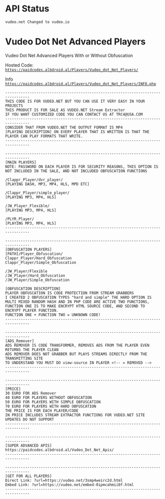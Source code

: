# API Status
    vudeo.net Changed to vudeo.io

# Vudeo Dot Net Advanced Players
Vudeo Dot Net Advanced Players With or Without Obfuscation

Hosted Code: <code>https://paidcodes.albdroid.al/Players/Vudeo_dot_Net_Players/</code>


Info <code>https://paidcodes.albdroid.al/Players/Vudeo_dot_Net_Players/INFO.php</code>

    ---------------------------------------------------------------------------------
    THIS CODE IS FOR VUDEO.NET BUT YOU CAN USE IT VERY EASY IN YOUR PROJECTS
    THIS PRODUCT IS FOR SALE AS VUDEO.NET Stream Extractor
    IF YOU WANT CUSTOMIZED CODE YOU CAN CONTACT US AT TRC4@USA.COM
    ---------------------------------------------------------------------------------
    CONSIDER THAT FROM VUDEO.NET THE OUTPUT FORMAT IS MP4
    [PLAYING DESCRIPTION] ON EVERY PLAYER THAT IS WRITTEN IS THAT THE PLAYER CAN PLAY FORMATS THAT WRITE.
    ---------------------------------------------------------------------------------

    ---------------------------------------------------------------------------------
    [MAIN PLAYERS]
    NOTE: PASSWORD ON EACH PLAYER IS FOR SECURITY REASONS, THIS OPTION IS NOT INCLUDED IN THE SALE, AND NOT INCLUDED OBFUSCATION FUNCTIONS

    /Clappr_Player/dvr_player/
    [PLAYING DASH, MP3, MP4, HLS, MPD ETC]

    /Clappr_Player/simple_player/
    [PLAYING MP3, MP4, HLS]

    /JW_Player_Flexible/
    [PLAYING MP3, MP4, HLS]

    /PLYR_Player/
    [PLAYING MP3, MP4, HLS]
    ---------------------------------------------------------------------------------

    ---------------------------------------------------------------------------------
    [OBFUSCATION PLAYERS]
    [PATH]/Player_Obfuscation/
    Clappr_Player/Hard_Obfuscation
    Clappr_Player/Simple_Obfuscation

    /JW_Player/Flexible
    /JW_Player/Hard_Obfuscation
    /JW_Player/Simple_Obfuscation

    [OBFUSCATION DESCRIPTION]
    PLAYER OBFUSCATION IS CODE PROTECTION FROM STREAM GRABBERS
    I CREATED 2 OBFUSCATION TYPES "hard and simple" THE HARD OPTION IS MULTI MIXED RANDOM HASH AND IN PHP CODE ARE ACTIVE TWO FUNCTIONS, FUNCTION ONE IS TO MAKE ENCRYPT HTML SOURCE CODE, AND SECOND TO ENCRYPT PLAYER FUNCTION.
    FUNCTION ONE + FUNCTION TWO = UNKNOWN CODE!
    ---------------------------------------------------------------------------------

    ---------------------------------------------------------------------------------
    [ADS_Remover]
    ADS REMOVER IS CODE TRANSFORMER, REMOVES ADS FROM THE PLAYER EVEN RETURNS THE PLAYER CLEAN
    ADS REMOVER DOES NOT GRABBER BUT PLAYS STREAMS DIRECTLY FROM THE TRANSMITTING SITE
    TO UNDERSTAND YOU MUST DO view-source IN PLAYER <!-- = REMOVED -->
    ---------------------------------------------------------------------------------

    ---------------------------------------------------------------------------------
    [PRICE]
    30 EURO FOR ADS Remover
    40 EURO FOR PLAYERS WITHOUT OBFUSCATION
    50 EURO FOR PLAYERS WITH SIMPLE OBFUSCATION
    70 EURO FOR PLAYERS WITH HARD OBFUSCATION
    THE PRICE IS FOR EACH PLAYER/CODE
    IN PRICE INCLUDES STREAM EXTRACTOR FUNCTIONS FOR VUDEO.NET SITE
    UPDATES DO NOT SUPPORT
    ---------------------------------------------------------------------------------

    ---------------------------------------------------------------------------------
    [SUPER ADVANCED APIS]
    https://paidcodes.albdroid.al/Vudeo_Dot_Net_Apis/
    ---------------------------------------------------------------------------------

    ---------------------------------------------------------------------------------
    [GET FOR ALL PLAYERS]
    Direct Link: ?url=https://vudeo.net/3smp4weirc2d.html
    Embed Link: ?url=https://vudeo.net/embed-0ipmcahmii0f.html
    ---------------------------------------------------------------------------------
